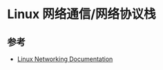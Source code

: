 # Linux 网络通信/网络协议栈

## 参考

* [Linux Networking Documentation](https://www.kernel.org/doc/html/latest/networking/index.html)